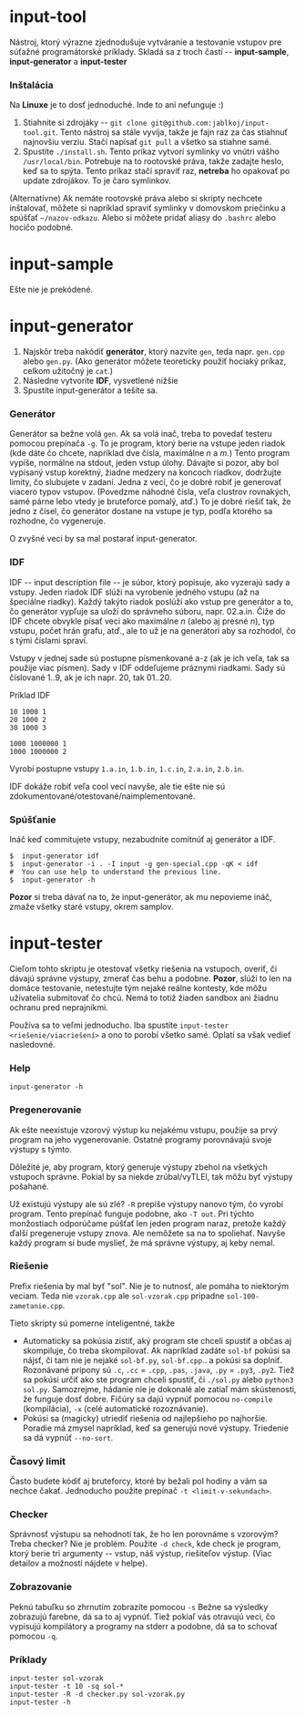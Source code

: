 # input-tool
Nástroj, ktorý výrazne zjednodušuje vytváranie a testovanie vstupov pre súťažné programátorské príklady. 
Skladá sa z troch častí -- **input-sample**, **input-generator** a **input-tester**

### Inštalácia
Na **Linuxe** je to dosť jednoduché. Inde to ani nefunguje :)

1. Stiahnite si zdrojáky -- `git clone git@github.com:jablkoj/input-tool.git`. Tento nástroj sa stále vyvíja, takže je fajn
raz za čas stiahnuť najnovšiu verziu. Stačí napísať `git pull` a všetko sa stiahne samé.
2. Spustite `./install.sh`. Tento príkaz vytvorí symlinky vo vnútri vášho  `/usr/local/bin`. 
Potrebuje na to rootovské práva, takže zadajte heslo, keď sa to spýta. Tento príkaz stačí spraviť raz,
**netreba** ho opakovať po update zdrojákov. To je čaro symlinkov.

(Alternatívne) Ak nemáte rootovské práva alebo si skripty nechcete inštalovať, môžete si napríklad spraviť symlinky v domovskom priečinku a spúšťať `~/nazov-odkazu`. Alebo si môžete pridať aliasy do `.bashrc` alebo hocičo podobné.

# input-sample
Ešte nie je prekódené.

# input-generator

1. Najskôr treba nakódiť **generátor**, ktorý nazvite `gen`, teda napr. `gen.cpp` alebo `gen.py`. 
(Ako generátor môžete teoreticky použiť hociaký príkaz, celkom užitočný je `cat`.)
2. Následne vytvoríte **IDF**, vysvetlené nižšie
3. Spustíte input-generátor a tešíte sa.

### Generátor
Generátor sa bežne volá `gen`. Ak sa volá inač, treba to povedať testeru pomocou prepínača `-g`.
To je program, ktorý berie na vstupe jeden riadok (kde dáte čo chcete, napríklad dve čísla, maximálne $n$ a $m$.)
Tento program vypíše, normálne na stdout, jeden vstup úlohy. Dávajte si pozor, aby bol vypísaný vstup korektný,
žiadne medzery na koncoch riadkov, dodržujte limity, čo slubujete v zadaní. 
Jedna z vecí, čo je dobré robiť je generovať viacero typov vstupov.
(Povedzme náhodné čísla, veľa clustrov rovnakých, samé párne lebo vtedy je bruteforce pomalý, atď.) 
To je dobré riešiť tak, že jedno z čísel, čo generátor dostane na vstupe je typ, 
podľa ktorého sa rozhodne, čo vygeneruje.

O zvyšné veci by sa mal postarať input-generator.

### IDF
IDF -- input description file -- je súbor, ktorý popisuje, ako vyzerajú sady a vstupy. 
Jeden riadok IDF slúži na vyrobenie jedného vstupu (až na špeciálne riadky). 
Každý takýto riadok poslúži ako vstup pre generátor a to, čo generátor vypľuje sa uloží do správneho súboru,
napr. 02.a.in. Čiže do IDF chcete obvykle písať veci ako maximálne $n$ (alebo aj presné $n$), typ vstupu, 
počet hrán grafu, atď., ale to už je na generátori aby sa rozhodol, čo s tými číslami spraví.

Vstupy v jednej sade sú postupne písmenkované a-z (ak je ich veľa, tak sa použije viac písmen). 
Sady v IDF oddeľujeme práznymi riadkami. Sady sú číslované 1..9, ak je ich napr. 20, tak 01..20.

Príklad IDF
```
10 1000 1
20 1000 2
30 1000 3

1000 1000000 1
1000 1000000 2
```
Vyrobí postupne vstupy `1.a.in`, `1.b.in`, `1.c.in`, `2.a.in`, `2.b.in`.

IDF dokáže robiť veľa cool vecí navyše, ale tie ešte nie sú zdokumentované/otestované/naimplementované. 

### Spúšťanie

Ináč keď commitujete vstupy, nezabudnite comitnúť aj generátor a IDF.

```
$  input-generator idf
$  input-generator -i . -I input -g gen-special.cpp -qK < idf
#  You can use help to understand the previous line.
$  input-generator -h 
```

**Pozor** si treba dávať na to, že input-generátor, ak mu nepovieme ináč, 
zmaže všetky staré vstupy, okrem samplov.

# input-tester

Cieľom tohto skriptu je otestovať všetky riešenia na vstupoch, overiť, 
či dávajú správne výstupy, zmerať čas behu a podobne. **Pozor**, slúži to len na domáce testovanie, 
netestujte tým nejaké reálne kontesty, kde môžu užívatelia submitovať čo chcú. 
Nemá to totiž žiaden sandbox ani žiadnu ochranu pred neprajníkmi.

Používa sa to veľmi jednoducho. Iba spustíte `input-tester <riešenie/viacriešení>` a ono to porobí všetko samé.
Oplatí sa však vedieť nasledovné. 

### Help
```
input-generator -h
```

### Pregenerovanie
Ak ešte neexistuje vzorový výstup ku nejakému vstupu, použije sa prvý program na jeho vygenerovanie. 
Ostatné programy porovnávajú svoje výstupy s týmto.

Dôležité je, aby program, ktorý generuje výstupy zbehol na všetkých vstupoch správne. Pokial by sa niekde zrúbal/vyTLEl, tak môžu byť výstupy pošahané. 

Už existujú výstupy ale sú zlé? `-R` prepíše výstupy nanovo tým, čo vyrobí program. Tento prepínač funguje podobne, ako `-T out`. 
Pri týchto monžostiach odporúčame púšťať len jeden program naraz, pretože každý ďalší pregeneruje vstupy znova. 
Ale nemôžete sa na to spoliehať. Navyše každý program si bude myslieť, že má správne výstupy, aj keby nemal.

### Riešenie
Prefix riešenia by mal byť "sol". Nie je to nutnosť, ale pomáha to niektorým veciam. 
Teda nie `vzorak.cpp` ale `sol-vzorak.cpp` pripadne `sol-100-zametanie.cpp`.

Tieto skripty sú pomerne inteligentné, takže
* Automaticky sa pokúsia zistiť, aký program ste chceli spustiť a občas aj skompiluje, čo treba skompilovať. 
Ak napríklad zadáte `sol-bf` pokúsi sa nájsť, či tam nie je nejaké `sol-bf.py`, `sol-bf.cpp`.. a pokúsi sa doplniť.
Rozonávané prípony sú `.c`, `.cc` = `.cpp`, `.pas`, `.java`, `.py` = `.py3`, `.py2`. 
Tiež sa pokúsi určiť ako ste program chceli spustiť, či `./sol.py` alebo `python3 sol.py`. 
Samozrejme, hádanie nie je dokonalé ale zatiaľ mám skústenosti, že funguje dosť dobre. 
Fičúry sa dajú vypnúť pomocou `no-compile` (kompilácia), `-x` (celé automatické rozoznávanie).
* Pokúsi sa (magicky) utriediť riešenia od najlepšieho po najhoršie. Poradie má zmysel napríklad, keď sa generujú nové výstupy. 
Triedenie sa dá vypnúť `--no-sort`.

### Časový limit
Často budete kódiť aj bruteforcy, ktoré by bežali pol hodiny a vám sa nechce čakať. Jednoducho použite prepínač 
`-t <limit-v-sekundach>`. 

### Checker
Správnosť výstupu sa nehodnotí tak, že ho len porovnáme s vzorovým? Treba checker? Nie je problém.
Použite `-d check`, kde check je program, ktorý berie tri argumenty -- vstup, náš výstup, riešiteľov výstup.
(Viac detailov a možností nájdete v helpe).

### Zobrazovanie
Peknú tabuľku so zhrnutím zobrazíte pomocou `-s`
Bežne sa výsledky zobrazujú farebne, dá sa to aj vypnúť. Tiež pokiaľ vás
otravujú veci, čo vypisujú kompilátory a programy na stderr a podobne, dá sa to
schovať pomocou `-q`.

### Príklady

```
input-tester sol-vzorak
input-tester -t 10 -sq sol-* 
input-tester -R -d checker.py sol-vzorak.py
input-tester -h
```
